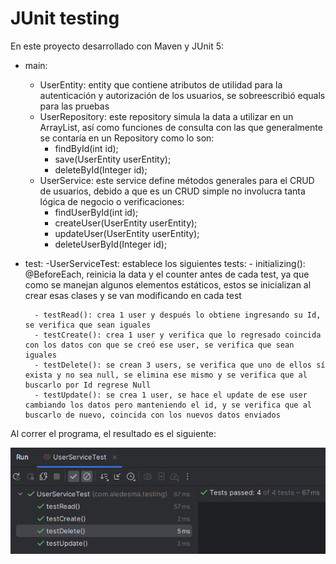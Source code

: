 # JUnit testing

En este proyecto desarrollado con Maven y JUnit 5:

- main:
	- UserEntity: entity que contiene atributos de utilidad para la autenticación y autorización de los usuarios, se sobreescribió equals para las pruebas
	- UserRepository: este repository simula la data a utilizar en un ArrayList, así como funciones de consulta con las que generalmente se contaría en un Repository como lo son:
		- findById(int id);
		- save(UserEntity userEntity);
		- deleteById(Integer id);
	- UserService: este service define métodos generales para el CRUD de usuarios, debido a que es un CRUD simple no involucra tanta lógica de negocio o verificaciones:
		- findUserById(int id);
		- createUser(UserEntity userEntity);
		- updateUser(UserEntity userEntity);
		- deleteUserById(Integer id);
- test: 
	-UserServiceTest: establece los siguientes tests:
		- initializing(): @BeforeEach, reinicia la data y el counter antes de cada test, ya que como se manejan algunos elementos estáticos, estos se inicializan al crear esas clases y se van modificando en cada test

		- testRead(): crea 1 user y después lo obtiene ingresando su Id, se verifica que sean iguales
		- testCreate(): crea 1 user y verifica que lo regresado coincida con los datos con que se creó ese user, se verifica que sean iguales 
		- testDelete(): se crean 3 users, se verifica que uno de ellos sí exista y no sea null, se elimina ese mismo y se verifica que al buscarlo por Id regrese Null
		- testUpdate(): se crea 1 user, se hace el update de ese user cambiando los datos pero manteniendo el id, y se verifica que al buscarlo de nuevo, coincida con los nuevos datos enviados

Al correr el programa, el resultado es el siguiente:

<p align="center">
  <img src="https://github.com/AngelYeremiLedesma/AcademiaJava/blob/main/Programas/Semana3/Testing/Ejecucion.png" alt="Ejecución del código">
</p>